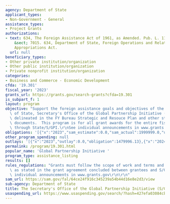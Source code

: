```yaml
---
agency: Department of State
applicant_types:
- Non-Government - General
assistance_types:
- Project Grants
authorizations:
- text: 634, The Foreign Assistance Act of 1961, as Amended. Pub. L. 111-161.  U.S.C.
    &sect; 7015. 634, Department of State, Foreign Operations and Related Programs
    Appropriations Act.
  url: null
beneficiary_types:
- Other private institution/organization
- Other public institution/organization
- Private nonprofit institution/organization
categories:
- Business and Commerce - Economic Development
cfda: '19.301'
fiscal_year: '2023'
grants_url: https://grants.gov/search-grants?cfda=19.301
is_subpart_f: 1
layout: program
objective: "Support the foreign assistance goals and objectives of the Department\
  \ of State, Secretary's Office of the Global Partnership Initiative (S/GPI), as\
  \ delineated in the FY Bureau Strategic and Resouce Plan and other strategic planning\
  \ documents.  This program is for all grant awards for the entire fiscal year funded\
  \ through State/S/GPI.\r\nSee individual announcements in www.grants.gov\r\n\r\n"
obligations: '[{"x":"2023","sam_estimate":0.0,"sam_actual":1999999.0,"usa_spending_actual":2679996.13},{"x":"2024","sam_estimate":0.0,"sam_actual":0.0,"usa_spending_actual":2192643.08},{"x":"2025","sam_estimate":0.0,"sam_actual":0.0,"usa_spending_actual":0.0}]'
other_program_spending: null
outlays: '[{"x":"2023","outlay":0.0,"obligation":1479996.13},{"x":"2024","outlay":0.0,"obligation":2245946.57},{"x":"2025","outlay":0.0,"obligation":0.0}]'
permalink: /program/19.301.html
popular_name: 'Global Partnership Initiative '
program_type: assistance_listing
results: []
rules_regulations: "Grants must follow the scope of work and terms and conditions\
  \ as stated in the grant agreement concluded between grantees and S/GPI.\r\nSee\
  \ individual announcements in www.grants.gov\r\n\r\n"
sam_url: https://sam.gov/fal/64ce24f916c345239a54b44d16e8e2d3/view
sub-agency: Department of State
title: The Secretary's Office of the Global Partnership Initiative (S/GPI) Grant Programs
usaspending_url: https://www.usaspending.gov/search/?hash=427efa03084cb5b247eb8ef9f736fea1
---
```

